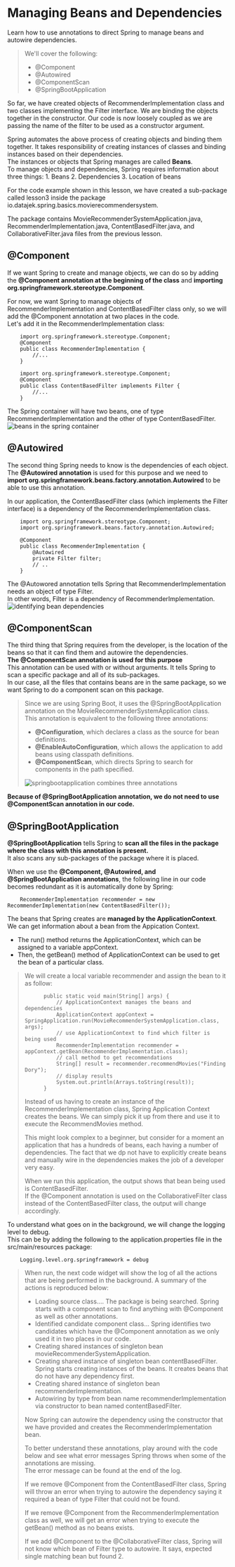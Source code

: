# Managing Beans and Dependencies

Learn how to use annotations to direct Spring to manage beans and autowire dependencies.

> We'll cover the following:
>
> - @Component
> - @Autowired
> - @ComponentScan
> - @SpringBootApplication

So far, we have created objects of RecommenderImplementation class and two classes implementing the Filter interface. We are binding the objects together in the constructor. Our code is now loosely coupled as we are passing the name of the filter to be used as a constructor argument.

Spring automates the above process of creating objects and binding them together. It takes responsibility of creating instances of classes and binding instances based on their dependencies.  
 The instances or objects that Spring manages are called **Beans**.  
 To manage objects and dependencies, Spring requires information about three things: 1. Beans 2. Dependencies 3. Location of beans

For the code example shown in this lesson, we have created a sub-package called lesson3 inside the package io.datajek.spring.basics.movierecommendersystem.

The package contains MovieRecommenderSystemApplication.java, RecommenderImplementation.java, ContentBasedFilter.java, and CollaborativeFilter.java files from the previous lesson.

## @Component

If we want Spring to create and manage objects, we can do so by adding the **@Component annotation at the beginning of the class** and **importing org.springframework.stereotype.Component**.

For now, we want Spring to manage objects of RecommenderImplementation and ContentBasedFilter class only, so we will add the @Component annotation at two places in the code.  
 Let's add it in the RecommenderImplementation class:

        import org.springframework.stereotype.Component;
        @Component
        public class RecommenderImplementation {
            //...
        }

        import org.springframework.stereotype.Component;
        @Component
        public class ContentBasedFilter implements Filter {
            //...
        }

The Spring container will have two beans, one of type RecommenderImplementation and the other of type ContentBasedFilter.  
 ![beans in the spring container](./images/4-1-beans-in-the-spring-container.png)

## @Autowired

The second thing Spring needs to know is the dependencies of each object.  
 The **@Autowired annotation** is used for this purpose and we need to **import org.springframework.beans.factory.annotation.Autowired** to be able to use this annotation.

In our application, the ContentBasedFilter class (which implements the Filter interface) is a dependency of the RecommenderImplementation class.

        import org.springframework.stereotype.Component;
        import org.springframework.beans.factory.annotation.Autowired;

        @Component
        public class RecommenderImplementation {
            @Autowired
            private Filter filter;
            // ..
        }

The @Autowored annotation tells Spring that RecommenderImplementation needs an object of type Filter.  
 In other words, Filter is a dependency of RecommenderImplementation.  
 ![identifying bean dependencies](./images/4-2-identifying-bean-dependencies.png)

## @ComponentScan

The third thing that Spring requires from the developer, is the location of the beans so that it can find them and autowire the dependencies.  
 **The @ComponentScan annotation is used for this purpose**  
 This annotation can be used with or without arguments. It tells Spring to scan a specific package and all of its sub-packages.  
 In our case, all the files that contains beans are in the same package, so we want Spring to do a component scan on this package.

> Since we are using Spring Boot, it uses the @SpringBootApplication annotation on the MovieRecommenderSystemApplication class.  
>  This annotation is equivalent to the following three annotations:
>
> - **@Configuration**, which declares a class as the source for bean definitions.
> - **@EnableAutoConfiguration**, which allows the application to add beans using classpath definitions.
> - **@ComponentScan**, which directs Spring to search for components in the path specified.
>
> ![springbootapplication combines three annotations](./images/4-3-springbootapplication%20combines%20three%20annotations.png)

**Because of @SpringBootApplication annotation, we do not need to use @ComponentScan annotation in our code.**

## @SpringBootApplication

**@SpringBootApplication** tells Spring to **scan all the files in the package where the class with this annotation is present.**  
 It also scans any sub-packages of the package where it is placed.

When we use the **@Component, @Autowired, and @SpringBootApplication annotations**, the following line in our code becomes redundant as it is automatically done by Spring:

        RecommenderImplementation recommender = new RecommenderImplementation(new ContentBasedFilter());

The beans that Spring creates are **managed by the ApplicationContext**.  
We can get information about a bean from the Appication Context.

- The run() method returns the ApplicationContext, which can be assigned to a variable appContext.
- Then, the getBean() method of ApplicationContext can be used to get the bean of a particular class.

> We will create a local variable recommender and assign the bean to it as follow:
>
>           public static void main(String[] args) {
>               // ApplicationContext manages the beans and dependencies
>               ApplicationContext appContext = SpringApplication.run(MovieRecommenderSystemApplication.class, args);
>               // use ApplicationContext to find which filter is being used
>               RecommenderImplementation recommender = appContext.getBean(RecommenderImplementation.class);
>               // call method to get recommendations
>               String[] result = recommender.recommendMovies("Finding Dory");
>               // display results
>               System.out.println(Arrays.toString(result));
>           }
>
> Instead of us having to create an instance of the RecommenderImplementation class, Spring Application Context creates the beans. We can simply pick it up from there and use it to execute the RecommendMovies method.
>
> This might look complex to a beginner, but consider for a moment an application that has a hundreds of beans, each having a number of dependencies. The fact that we dp not have to explicitly create beans and manually wire in the dependencies makes the job of a developer very easy.
>
> When we run this application, the output shows that bean being used is ContentBasedFilter.  
>  If the @Component annotation is used on the CollaborativeFilter class instead of the ContentBasedFilter class, the output will change accordingly.

To understand what goes on in the background, we will change the logging level to debug.  
 This can be by adding the following to the application.properties file in the src/main/resources package:

        Logging.level.org.springframework = debug

> When run, the next code widget will show the log of all the actions that are being performed in the background. A summary of the actions is reproduced below:
>
> - Loading source class.... The package is being searched. Spring starts with a component scan to find anything with @Component as well as other annotations.
> - Identified candidate component class... Spring identifies two candidates which have the @Component annotation as we only used it in two places in our code.
> - Creating shared instances of singleton bean movieRecommenderSystemApplication.
> - Creating shared instance of singleton bean contentBasedFilter. Spring starts creating instances of the beans. It creates beans that do not have any dependency first.
> - Creating shared instance of singleton bean recommenderImplementation.
> - Autowiring by type from bean name recommenderImplementation via constructor to bean named contentBasedFilter.
>
> Now Spring can autowire the dependency using the constructor that we have provided and creates the RecommenderImplementation bean.
>
> To better understand these annotations, play around with the code below and see what error messages Spring throws when some of the annotations are missing.  
>  The error message can be found at the end of the log.
>
> If we remove @Component from the ContentBasedFilter class, Spring will throw an error when trying to autowire the dependency saying it required a bean of type Filter that could not be found.
>
> If we remove @Component from the RecommenderImplementation class as well, we will get an error when trying to execute the getBean() method as no beans exists.
>
> If we add @Component to the @CollaborativeFilter class, Spring will not know which bean of Filter type to autowire. It says, expected single matching bean but found 2.
